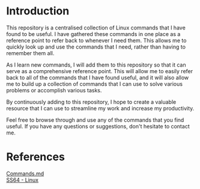 # Introduction
This repository is a centralised collection of Linux commands that I have found to be useful. I have gathered these commands in one place as a reference point to refer back to whenever I need them. This allows me to quickly look up and use the commands that I need, rather than having to remember them all.

As I learn new commands, I will add them to this repository so that it can serve as a comprehensive reference point. This will allow me to easily refer back to all of the commands that I have found useful, and it will also allow me to build up a collection of commands that I can use to solve various problems or accomplish various tasks.

By continuously adding to this repository, I hope to create a valuable resource that I can use to streamline my work and increase my productivity.

Feel free to browse through and use any of the commands that you find useful. If you have any questions or suggestions, don't hesitate to contact me.

# References
[Commands.md](https://github.com/nate-dkz/Linux/blob/main/Commands.md)
<br>
[SS64 - Linux](https://ss64.com/bash/)
